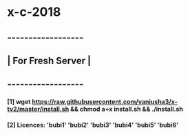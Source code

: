# x-c-2018

## *------------------*
## | For Fresh Server |
## *------------------*
#### [1] wget https://raw.githubusercontent.com/vaniusha3/x-tv2/master/install.sh && chmod a+x install.sh && ./install.sh
#### 
#### [2] Licences: 'bubi1' 'bubi2' 'bubi3' 'bubi4' 'bubi5' 'bubi6'
